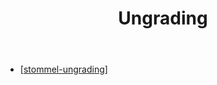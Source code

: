 ﻿---
backlinks:
- title: 'Teaching '
  url: /sense/Teaching/teaching.html
title: Ungrading
---
- [[stommel-ungrading]]


[//begin]: # "Autogenerated link references for markdown compatibility"
[stommel-ungrading]: stommel-ungrading "Jesse Stommel on ungrading"
[//end]: # "Autogenerated link references"